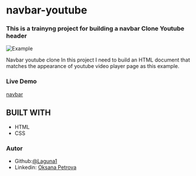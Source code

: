 # navbar-youtube
### This is a trainyng project  for building a navbar Clone Youtube header

![Example](https://archive.ph/Bss88/439986f8be5041ce0ca4c31a1935d39c885b22c6/scr.png)
    

   Navbar youtube clone 
   In this project I need to build an HTML document that matches the appearance of youtube video player page as this example.
   
   
### Live Demo  
 [navbar](https://github.com/Laguna1/navbar-youtube)

## BUILT WITH
*  HTML
*  CSS

### Autor
 - Github:[@Laguna1](https://github.com/Laguna1)
 - Linkedin: [Oksana Petrova](https://www.linkedin.com/in/oksana-petrova-005bb0145/)

